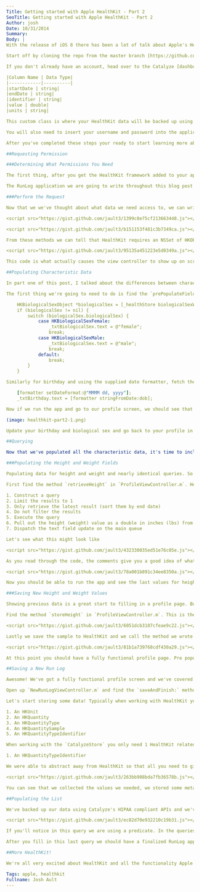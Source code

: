 ```yaml
---
Title: Getting started with Apple HealthKit - Part 2
SeoTitle: Getting started with Apple HealthKit - Part 2
Author: josh
Date: 10/31/2014
Summary: 
Body: |
With the release of iOS 8 there has been a lot of talk about Apple's HealthKit, especially with the initial delay of applications that went to market who used HealthKit. Here at Catalyze we've been working hard to expand on the services we offer and bring you new ones as well. This is why we've decided to write a small wrapper around the `HealthStore` class. Our `CatalyzeStore` makes it easy to store your data to both HealthKit and to Catalyze's BaaS. To use this in your application, download the latest code from the [iOS SDK repo](https://github.com/catalyzeio/catalyze-ios-sdk) or upgrade to version `3.2` or later if using cocoapods. This second part of our HealthKit blog posts will walk you through completing an application so that by the end, you will have a finished product, learned about characteristic data, getting data out of HealthKit, and storing data simultaneously to HealthKit and Catalyze.

Start off by cloning the repo from the master branch [https://github.com/catalyzeio/RunLog](https://github.com/catalyzeio/RunLog). This application uses cocoapods so open up a terminal to the root of the project and run `pod install`. Open up the `RunLog.xcworkspace` after that completes successfully.

If you don't already have an account, head over to the Catalyze [dashboard](https://dashboard.catalyze.io) and sign up. You'll need to create an organization, an application, an api key, and a custom class. The custom class should be called `health_kit`, marked `phi` as true and have the following schema

|Column Name | Data Type|
|------------|----------|
|startDate | string|
|endDate | string|
|identifier | string|
|value | double|
|units | string|

This custom class is where your HealthKit data will be backed up using Catalyze HIPAA compliant APIs which is discussed later on in the post. After this is done you'll need to record two things, your API Key and your application ID. These are set in `AppDelegate.m` where you see `[Catalyze setApiKey:@"" applicationId:@""];`

You will also need to insert your username and password into the application. **Please note** this is for development and testing purposes only and in a production application you would likely have a login screen where users can sign in with their own Catalyze account or register for one. This step is required if you want to backup your data using the Catalyze HIPAA compliant APIs. This can be set in `HomeViewController.m` where you see `[CatalyzeUser logInWithUsernameInBackground:@"" password:@""...`.

After you've completed these steps your ready to start learning more about HealthKit and get started on a HealthKit ready iOS application!

##Requesting Permission

###Determining What Permissions You Need

The first thing, after you get the HealthKit framework added to your application, that you're going to need to do is decide what sort of information you are going to require from the user. I recommend you spend some time on this and think it through. There's a few things to consider when deciding what permissions you are requesting. The first of which is most obvious and don't request access to data that you aren't going to use. Next, I recommend that you don't request access to data that you don't need. Notice the difference between data you're going to use and data you're going to need.

The RunLog application we are going to write throughout this blog post is a perfect example of what **not** to do. This application requests access to your body weight, height, and biological sex for no other reason than to display it on the screen. This is an excellent example of when you do not *need* that data. Yes we are going to use it, but the app would function as a run logger without it. With that said, we will continue to request those permissions in order to show you how to use characteristic data and perform queries.

###Perform the Request

Now that we we've thought about what data we need access to, we can write the code the request permission. Find `requestHealthKitData`, `dataTypesToRead`, and `dataTypesToWrite` in the `ProfileViewController.m` file. The last two methods are fairly simple to implement once you know the syntax and you've done it once. Let's finish those first.

<script src="https://gist.github.com/jault3/1399c8e75cf213663448.js"></script>

<script src="https://gist.github.com/jault3/b151153f481c3b7349ca.js"></script>

From these methods we can tell that HealthKit requires an NSSet of HKObjectTypes when requesting data to read and write. Depending on the type of data it's going to be HKQuantityTypes, HKCharacteristicTypes, etc. Now we can make the request to HealthKit. Put this code in `requestHealthKitData`

<script src="https://gist.github.com/jault3/95135a451223e5d0349a.js"></script>

This code is what actually causes the view controller to show up on screen requesting user permission.

##Populating Characteristic Data

In part one of this post, I talked about the differences between characteristic and non-characteristic data in HealthKit. The RunLog application uses characteristic data as part of your profile screen to give examples of how your might query HealthKit for this kind of data. Currently only biological sex and birthday are populated. As we saw in the Requestion Permission section, you cannot write characteristic data to HealthKit so this section only covers obtaining characteristic data.

The first thing we're going to need to do is find the `prePopulateFields` method in `ProfileViewController.m` and look for the `TODO` about fetching biological sex and updating the label. To fetch characteristic data in HealthKit, you perform synchronous operations. Lets query for the biological sex and update the text field based on possible values.

	HKBiologicalSexObject *biologicalSex = [_healthStore biologicalSexWithError:nil];
	if (biologicalSex != nil) {
        switch (biologicalSex.biologicalSex) {
            case HKBiologicalSexFemale:
                _txtBiologicalSex.text = @"female";
                break;
            case HKBiologicalSexMale:
                _txtBiologicalSex.text = @"male";
                break;
            default:
                break;
        }
    }

Similarly for birthday and using the supplied date formatter, fetch the user's birthday and update the text field.

	[formatter setDateFormat:@"MMMM dd, yyyy"];
    _txtBirthday.text = [formatter stringFromDate:dob];

Now if we run the app and go to our profile screen, we should see that our birthday and biological sex are filled in! If you're not seeing anything, thats because you haven't set them from the Health app. Close out of the app and head over to the Health app. Click on the `Health Data` tab on the bottom tab bar, then click `Me`, and you should see an `Edit` button in the top right. Your screen should look like this.

(image: healthkit-part2-1.png)

Update your birthday and biological sex and go back to your profile in RunLog. You will now see these fields pre populated with the data you just filled in.

##Querying

Now that we've populated all the characteristic data, it's time to include the non-characteristic data. Characteristic data is retrieve through the use of a query. In our case, we will be using `HKSampleQuery`. We will use two queries: one for retrieving the user's latest height and one for retrieving the user's latest weight.

###Populating the Height and Weight Fields

Populating data for height and weight and nearly identical queries. So to walk through this, we will explain how to query for height first. Then the code for querying weight will be given so you can paste it into the application.

First find the method `retrieveHeight` in `ProfileViewController.m`. Here is a list of steps we need to take in order to accomplish this task.

1. Construct a query
2. Limit the results to 1
3. Only retrieve the latest result (sort them by end date)
4. Do not filter the results
5. Execute the query
6. Pull out the height (weight) value as a double in inches (lbs) from the resulting sample
7. Dispatch the text field update on the main queue

Let's see what this might look like

<script src="https://gist.github.com/jault3/432330035ed51e76c05e.js"></script>

As you read through the code, the comments give you a good idea of what's going on. A similar query is constructed for populating the weight text field.

<script src="https://gist.github.com/jault3/78a001b891c34ee8350a.js"></script>

Now you should be able to run the app and see the last values for height and weight populated in the appropriate text fields. If you don't see any values, try opening the Health app and going to the height and weight sections under the `Health Data` tab and inserting some data! In the next section we will discuss how we can save new values with our application instead.

###Saving New Height and Weight Values

Showing previous data is a great start to filling in a profile page. But for data like height and weight, these are not constant values. This is why they are classified as non-characteristic data. We need to allow the user to be able to update their height and weight from the profile page. To do this we need to construct instances of `HKQuantitySample` and save them to HealthKit.

Find the method `storeHeight` in `ProfileViewController.m`. This is the method called when the user hits the return key on the keyboard after they are done editing the height text field. We need to pull out the height value in the text field and construct a sample with appropriate units.

<script src="https://gist.github.com/jault3/6051dcb3107cfeae9c22.js"></script>

Lastly we save the sample to HealthKit and we call the method we wrote in the previous section to query HealthKit for the latest height data and update the text field. The process for the weight text field is nearly identical.

<script src="https://gist.github.com/jault3/81b1a739768cdf430a29.js"></script>

At this point you should have a fully functional profile page. Pre population of first and last names, biological sex, birthday, height, weight, and saving new height and weight values. Run the app and try it out!

##Saving a New Run Log

Awesome! We've got a fully functional profile screen and we've covered how to run a basic query. Behind all queries is a set of data. This data can come from any number of places but for RunLog specifically, we only care about the data from our application. So that means we need to put some data back into HealthKit or we won't have anything to query.

Open up `NewRunLogViewController.m` and find the `saveAndFinish:` method. This class essentially lets the user enter in their latest run. It collects the starting and ending heart rate as well as how far they ran. However, we aren't just going to package this data up and put it into HealthKit. We're going to leverage Catalyze's BaaS as a redundant data store in case anything goes south with our application. This is an important concept to understand when working with HealthKit. Your application's access to HealthKit and all of its data, whether you created it or not, can be revoked by the user at any time. You should have a secondary HIPAA compliant data store you are using to keep track of your information should anything like this happen.

Let's start storing some data! Typically when working with HealthKit you need these 6 HealthKit related components

1. An HKUnit
2. An HKQuantity
3. An HKQuantityType
4. An HKQuantitySample
5. An HKQuantityTypeIdentifier

When working with the `CatalyzeStore` you only need 1 HealthKit related component

1. An HKQuantityTypeIdentifier

We were able to abstract away from HealthKit so that all you need to give us are basic types built into the Objective-C language. Units are taking care of by just passing in unit strings such as `mi` and values for things such as distance by just passing in a double value in the given unit. Here's how saving a new Log would look.

<script src="https://gist.github.com/jault3/263bb908bda7fb36578b.js"></script>

You can see that we collected the values we needed, we stored some metadata about the objects, and we gathered our start and end times. After that it was a simple save to the `CatalyzeStore`. Feel free to open up `CatalyzeStore.m` and look at the source code. Behind the scenes we are saving HKQuantitySamples as we saw in part 1 of this blog post.

##Populating the List

We've backed up our data using Catalyze's HIPAA compliant APIs and we've stored our data in HealthKit on the device. Now when the user opens the RunLog, they expect to see their most recent entries. Much like we did for health and weight, we need to query for these entries. There are a characteristic unique to this query. Find `queryRecentRunLogs` in `RunLogListViewController.m` and let's take a look

<script src="https://gist.github.com/jault3/ec82d70e932210c19b31.js"></script>

If you'll notice in this query we are using a predicate. In the queries for height and weight we set the predicate to nil. Predicates can be constructed in many ways, but the simplest ways using the built in helper methods on the query class that you are using. In our case, we used a helper method `predicateForObjectsWithNoCorrelation` on the `HKSampleQuery` class. This predicate is best described by what it is not. Most of the time you will want to filter your results by things that may be greater than or less than a certain value. The predicate that we use signals to HealthKit that we don't care about the correlation between data and that no matter what, we want the results. It's a quick way to get all recent results without caring about anything else which is perfect for this use case.

After you fill in this last query we should have a finalized RunLog application ready to launch. Fire up the simulator and start logging some runs! You can always check out RunLogs `finished` branch on Github to check your work. That will have a fully functional application and what you should end up with following along with this blog.

##More HealthKit!

We're all very excited about HealthKit and all the functionality Apple has packed into it. There's always more to learn and Catalyze is happy to make developer's lives easier. Feel free to [email us](mailto:hello@catalyze.io) with any feedback or questions you might have.

Tags: apple, healthkit
Fullname: Josh Ault
---
```

